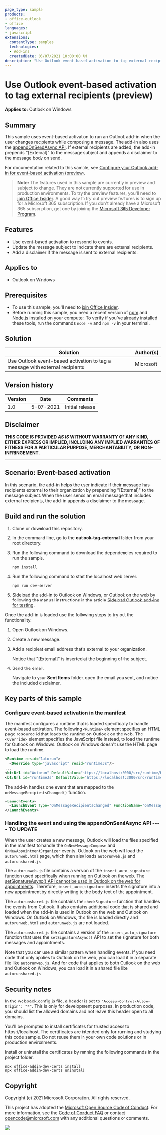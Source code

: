 ```yaml
---
page_type: sample
products:
- office-outlook
- office
languages:
- javascript
extensions:
  contentType: samples
  technologies:
  - Add-ins
  createdDate: 05/07/2021 10:00:00 AM
description: "Use Outlook event-based activation to tag external recipients."
---
```


# Use Outlook event-based activation to tag external recipients (preview)

**Applies to:** Outlook on Windows

## Summary

This sample uses event-based activation to run an Outlook add-in when the user changes recipients while composing a message. The add-in also uses the [appendOnSendAsync API](https://docs.microsoft.com/javascript/api/outlook/office.body?view=outlook-js-preview#appendOnSendAsync_data__options__callback_). If external recipients are added, the add-in prepends "[External]" to the message subject and appends a disclaimer to the message body on send.

For documentation related to this sample, see [Configure your Outlook add-in for event-based activation (preview)](https://docs.microsoft.com/office/dev/add-ins/outlook/autolaunch).

> **Note:** The features used in this sample are currently in preview and subject to change. They are not currently supported for use in production environments. To try the preview features, you'll need to [join Office Insider](https://insider.office.com/join). A good way to try out preview features is to sign up for a Microsoft 365 subscription. If you don't already have a Microsoft 365 subscription, get one by joining the [Microsoft 365 Developer Program](https://developer.microsoft.com/office/dev-program).

## Features

- Use event-based activation to respond to events.
- Update the message subject to indicate there are external recipients.
- Add a disclaimer if the message is sent to external recipients.

## Applies to

- Outlook on Windows

## Prerequisites

- To use this sample, you'll need to [join Office Insider](https://insider.office.com/join).
- Before running this sample, you need a recent version of [npm](https://www.npmjs.com/get-npm) and [Node.js](https://nodejs.org/) installed on your computer. To verify if you've already installed these tools, run the commands `node -v` and `npm -v` in your terminal.

## Solution

| Solution | Author(s) |
|---------|----------|
| Use Outlook event-based activation to tag a message with external recipients | Microsoft |

## Version history

Version  | Date | Comments
|---------|------|---------|
| 1.0 | 5-07-2021 | Initial release

## Disclaimer

**THIS CODE IS PROVIDED *AS IS* WITHOUT WARRANTY OF ANY KIND, EITHER EXPRESS OR IMPLIED, INCLUDING ANY IMPLIED WARRANTIES OF FITNESS FOR A PARTICULAR PURPOSE, MERCHANTABILITY, OR NON-INFRINGEMENT.**

----------

## Scenario: Event-based activation

In this scenario, the add-in helps the user indicate if their message has recipients external to their organization by prepending "[External]" to the message subject. When the user sends an email message that includes external recipients, the add-in appends a disclaimer to the message.

## Build and run the solution

1. Clone or download this repository.
1. In the command line, go to the **outlook-tag-external** folder from your root directory.
1. Run the following command to download the dependencies required to run the sample.

    ```command&nbsp;line
    npm install
    ```

1. Run the following command to start the localhost web server.

    ```command&nbsp;line
    npm run dev-server
    ```

1. Sideload the add-in to Outlook on Windows, or Outlook on the web by following the manual instructions in the article [Sideload Outlook add-ins for testing](https://docs.microsoft.com/office/dev/add-ins/outlook/sideload-outlook-add-ins-for-testing).

Once the add-in is loaded use the following steps to try out the functionality.

1. Open Outlook on Windows.
1. Create a new message.
1. Add a recipient email address that's external to your organization.

    Notice that "[External]" is inserted at the beginning of the subject.

1. Send the email.

    Navigate to your **Sent Items** folder, open the email you sent, and notice the included disclaimer.

## Key parts of this sample

### Configure event-based activation in the manifest

The manifest configures a runtime that is loaded specifically to handle event-based activation. The following `<Runtime>` element specifies an HTML page resource id that loads the runtime on Outlook on the web. The `<Override>` element specifies the JavaScript file instead, to load the runtime for Outlook on Windows. Outlook on Windows doesn't use the HTML page to load the runtime.

```xml
<Runtime resid="Autorun">
  <Override type="javascript" resid="runtimeJs"/>
...
<bt:Url id="Autorun" DefaultValue="https://localhost:3000/src/runtime/HTML/autorunweb.html"></bt:Url>
<bt:Url id="runtimeJs" DefaultValue="https://localhost:3000/src/runtime/Js/autorunshared.js"></bt:Url>
```

The add-in handles one event that are mapped to the `onMessageRecipientsChanged()` function.

```xml
<LaunchEvents>
  <LaunchEvent Type="OnMessageRecipientsChanged" FunctionName="onMessageRecipientsChangedHandler" />
</LaunchEvents>
```

### Handling the event and using the appendOnSendAsync API ---- TO UPDATE

When the user creates a new message, Outlook will load the files specified in the manifest to handle the `OnNewMessageCompose` and `OnNewAppointmentOrganizer` events. Outlook on the web will load the `autorunweb.html` page, which then also loads `autorunweb.js` and `autorunshared.js`.

The `autorunweb.js` file contains a version of the `insert_auto_signature` function used specifically when running on Outlook on the web. The [setSignatureAsync() API cannot be used in Outlook on the web for appointments](https://docs.microsoft.com/javascript/api/outlook/office.body?view=outlook-js-preview#setSignatureAsync_data__options__callback_). Therefore, `insert_auto_signature` inserts the signature into a new appointment by directly writing to the body text of the appointment.

The `autorunshared.js` file contains the `checkSignature` function that handles the events from Outlook. It also contains additional code that is shared and loaded when the add-in is used in Outlook on the web and Outlook on Windows. On Outlook on Windows, this file is loaded directly and `autorunweb.html` and `autorunweb.js` are not loaded.

The `autorunshared.js` file contains a version of the `insert_auto_signature` function that uses the `setSignatureAsync()` API to set the signature for both messages and appointments.

Note that you can use a similar pattern when handling events. If you need code that only applies to Outlook on the web, you can load it in a separate file like `autorunweb.js`. And for code that applies to both Outlook on the web and Outlook on Windows, you can load it in a shared file like `autorunshared.js`.

## Security notes

In the webpack.config.js file, a header is set to `"Access-Control-Allow-Origin": "*"`. This is only for development purposes. In production code, you should list the allowed domains and not leave this header open to all domains.

You'll be prompted to install certificates for trusted access to https://localhost. The certificates are intended only for running and studying this code sample. Do not reuse them in your own code solutions or in production environments.

Install or uninstall the certificates by running the following commands in the project folder.

```command&nbsp;line
npx office-addin-dev-certs install
npx office-addin-dev-certs uninstall
```

## Copyright

Copyright (c) 2021 Microsoft Corporation. All rights reserved.

This project has adopted the [Microsoft Open Source Code of Conduct](https://opensource.microsoft.com/codeofconduct/). For more information, see the [Code of Conduct FAQ](https://opensource.microsoft.com/codeofconduct/faq/) or contact [opencode@microsoft.com](mailto:opencode@microsoft.com) with any additional questions or comments.

<img src="https://telemetry.sharepointpnp.com/pnp-officeaddins/samples/outlook-autorun-tag-external" />
